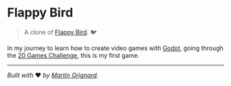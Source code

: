 # Flappy Bird

> A clone of [Flappy Bird][flappy-bird]. 🐦

In my journey to learn how to create video games with [Godot][godot], going through the
[20 Games Challenge][20-games-challenge], this is my first game.

___

_Built with_ ❤️ _by [Martin Grignard][martin-grignard]._

<!-- References -->
[20-games-challenge]: https://20_games_challenge.gitlab.io
[flappy-bird]: https://20_games_challenge.gitlab.io/games/flappy
[godot]: https://godotengine.org
[martin-grignard]: https://github.com/MartinGrignard
